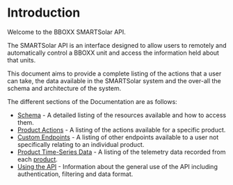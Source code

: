 # Introduction

Welcome to the BBOXX SMARTSolar API.

The SMARTSolar API is an interface designed to allow users to remotely and automatically control a BBOXX unit and access the information held about that units.

This document aims to provide a complete listing of the actions that a user can take, the data available in the SMARTSolar system and the over-all the schema and architecture of the system.

The different sections of the Documentation are as follows:

* <a href="/#schema">Schema</a> - A detailed listing of the resources available and how to access them.
* <a href="/#product-actions">Product Actions</a> - A listing of the actions available for a specific product.
* <a href="/#custom-endpoints">Custom Endpoints</a> - A listing of other endpoints available to a user not specifically relating to an individual product.
* <a href="/#product-data">Product Time-Series Data</a> - A listing of the telemetry data recorded from each [product](#product).
* <a href="/#using-the-api">Using the API</a> - Information about the general use of the API including authentication, filtering and data format.
